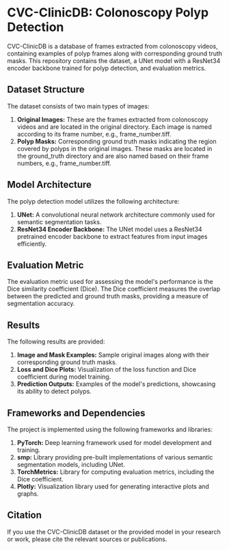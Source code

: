 # CVC-ClinicDB: Colonoscopy Polyp Detection

CVC-ClinicDB is a database of frames extracted from colonoscopy videos, containing examples of polyp frames along with corresponding ground truth masks. This repository contains the dataset, a UNet model with a ResNet34 encoder backbone trained for polyp detection, and evaluation metrics.

## Dataset Structure

The dataset consists of two main types of images:
1. **Original Images:** These are the frames extracted from colonoscopy videos and are located in the original directory. Each image is named according to its frame number, e.g., frame_number.tiff.
2. **Polyp Masks:** Corresponding ground truth masks indicating the region covered by polyps in the original images. These masks are located in the ground_truth directory and are also named based on their frame numbers, e.g., frame_number.tiff.
## Model Architecture
The polyp detection model utilizes the following architecture:

1. **UNet:** A convolutional neural network architecture commonly used for semantic segmentation tasks.
2. **ResNet34 Encoder Backbone:** The UNet model uses a ResNet34 pretrained encoder backbone to extract features from input images efficiently.
## Evaluation Metric

The evaluation metric used for assessing the model's performance is the Dice similarity coefficient (Dice). The Dice coefficient measures the overlap between the predicted and ground truth masks, providing a measure of segmentation accuracy.
## Results
The following results are provided:

1. **Image and Mask Examples:** Sample original images along with their corresponding ground truth masks.
2. **Loss and Dice Plots:** Visualization of the loss function and Dice coefficient during model training.
3. **Prediction Outputs:** Examples of the model's predictions, showcasing its ability to detect polyps.
## Frameworks and Dependencies
The project is implemented using the following frameworks and libraries:

1. **PyTorch:** Deep learning framework used for model development and training.
2. **smp:** Library providing pre-built implementations of various semantic segmentation models, including UNet.
3. **TorchMetrics:** Library for computing evaluation metrics, including the Dice coefficient.
4. **Plotly:** Visualization library used for generating interactive plots and graphs.
## Citation
If you use the CVC-ClinicDB dataset or the provided model in your research or work, please cite the relevant sources or publications.
